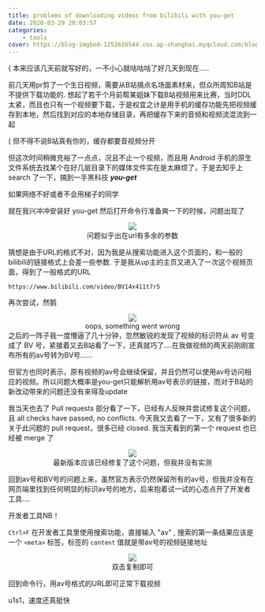```yaml
---
title: problems of downloading videos from bilibili with you-get
date: 2020-03-29 20:03:57
categories: 
	- tools
cover: https://blog-imgbed-1252616544.cos.ap-shanghai.myqcloud.com/blog/problems-of-downloading-videos-from-bilibili-with-you-get/cover.png
---
```


( 本来应该几天前就写好的，一不小心就咕咕咕了好几天到现在.....

前几天用pr剪了一个生日视频，需要从B站搞点名场面素材来，但众所周知B站是不提供下载功能的. 想起了若干个月前帮某姐妹下载B站视频用来比赛，当时DDL太紧，而且也只有一个视频要下载，于是权宜之计是用手机的缓存功能先把视频缓存到本地，然后找到对应的本地存储目录，再把缓存下来的音频和视频流混流到一起

( 但不得不说B站真有你的，缓存都要音视频分开

但这次时间稍微充裕了一点点，况且不止一个视频，而且用 Android 手机的原生文件系统去找某个在好几层目录下的媒体文件实在是太麻烦了，于是去知乎上 search 了一下，搞到一手黑科技 ***you-get*** 

[传送门 : you-get]: https://github.com/soimort/you-get	"这是一扇神奇的传送门哦~"

如果网络不好或者不会用梯子的同学

[传送门 : 怎样在电脑上下载哔哩哔哩的视频？ - 见长的回答 - 知乎]: https://www.zhihu.com/question/41367609/answer/625032725	"不用梯子的传送门~"

就在我兴冲冲安装好 you-get 然后打开命令行准备爽一下的时候，问题出现了

<div align = center>
	<img src = "https://blog-imgbed-1252616544.cos.ap-shanghai.myqcloud.com/blog/problems-of-downloading-videos-from-bilibili-with-you-get/error1.png">
    <center class = "caption">问题似乎出在url有多余的参数</center>
</div>



猜想是由于URL的格式不对，因为我是从搜索功能进入这个页面的，和一般的bilibili的链接格式上会差一些参数. 于是我从up主的主页又进入了一次这个视频页面，得到了一般格式的URL

```http
https://www.bilibili.com/video/BV14x411t7r5
```

再次尝试，然鹅

<div align = center>
	<img src = "https://blog-imgbed-1252616544.cos.ap-shanghai.myqcloud.com/blog/problems-of-downloading-videos-from-bilibili-with-you-get/error2.png">
    <center class = "caption">oops, something went wrong</center>
</div>
之后的一阵子我一度懵逼了几十分钟，忽然敏锐的发现了视频的标识符从 av 号变成了 BV 号，紧接着又去B站看了一下，还真就巧了....在我做视频的两天前刚刚宣布所有的av号转为BV号......

但官方也同时表示，原有视频的av号会继续保留，并且仍然可以使用av号访问相应的视频。所以问题大概率是you-get只能解析用av号表示的链接，而对于B站的新改动带来的问题还没有来得及update

我当天也去了 Pull requests 部分看了一下，已经有人反映并尝试修复这个问题，且 all checks have passed, no conflicts. 今天我又去看了一下，又有了很多新的关于此问题的 pull request，很多已经 closed. 我当天看到的第一个 request 也已经被 merge 了

<div align = center>
	<img src = "https://blog-imgbed-1252616544.cos.ap-shanghai.myqcloud.com/blog/problems-of-downloading-videos-from-bilibili-with-you-get/merge.png">
    <center class = "caption">最新版本应该已经修复了这个问题，但我并没有实测</center>
</div>



回到av号和BV号的问题上来，虽然官方表示仍然保留所有的av号，但我并没有在网页端里找到任何明显的标识av号的地方，后来抱着试一试的心态点开了开发者工具....

开发者工具NB！

`Ctrl+F`  在开发者工具里使用搜索功能，直接输入 "av" , 搜索的第一条结果应该是一个 `<meta>` 标签，标签的 `content` 值就是带av号的视频链接地址

<div align = center>
	<img src = "https://blog-imgbed-1252616544.cos.ap-shanghai.myqcloud.com/blog/problems-of-downloading-videos-from-bilibili-with-you-get/av_address.png">
    <center class = "caption">双击复制即可</center>
</div>

回到命令行，用av号格式的URL即可正常下载视频

u1s1，速度还真挺快